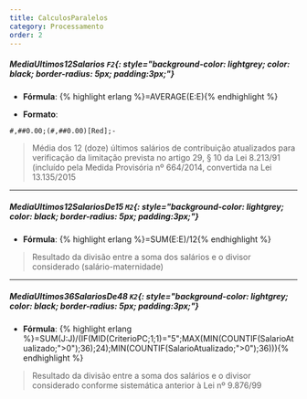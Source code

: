 ```yaml
---
title: CalculosParalelos
category: Processamento
order: 2
---
```


##### **MediaUltimos12Salarios** `F2`{: style="background-color: lightgrey; color: black; border-radius: 5px; padding:3px;"}
+ **Fórmula**:
{% highlight erlang %}=AVERAGE(E:E){% endhighlight %}

+ **Formato**:
~~~
#,##0.00;(#,##0.00)[Red];-
~~~


> Média dos 12 (doze) últimos salários de contribuição atualizados para verificação da limitação prevista no artigo 29, § 10 da Lei 8.213/91 (incluído pela Medida Provisória nº 664/2014, convertida na Lei 13.135/2015 

* * *

##### **MediaUltimos12SalariosDe15** `M2`{: style="background-color: lightgrey; color: black; border-radius: 5px; padding:3px;"}
+ **Fórmula**:
{% highlight erlang %}=SUM(E:E)/12{% endhighlight %}



> Resultado da divisão entre a soma dos salários e o divisor considerado (salário-maternidade)

* * *

##### **MediaUltimos36SalariosDe48** `K2`{: style="background-color: lightgrey; color: black; border-radius: 5px; padding:3px;"}
+ **Fórmula**:
{% highlight erlang %}=SUM(J:J)/(IF(MID(CriterioPC;1;1)="5";MAX(MIN(COUNTIF(SalarioAtualizado;">0");36);24);MIN(COUNTIF(SalarioAtualizado;">0");36))){% endhighlight %}



> Resultado da divisão entre a soma dos salários e o divisor considerado conforme sistemática anterior à Lei nº 9.876/99